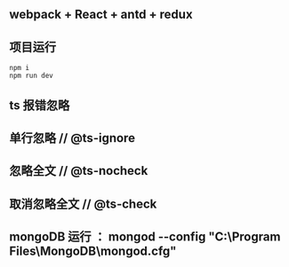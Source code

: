 ## webpack + React + antd + redux

## 项目运行 
    npm i  
    npm run dev

## ts 报错忽略

## 单行忽略 // @ts-ignore

## 忽略全文 // @ts-nocheck

## 取消忽略全文 // @ts-check


## mongoDB 运行 ： mongod  --config "C:\Program Files\MongoDB\mongod.cfg"